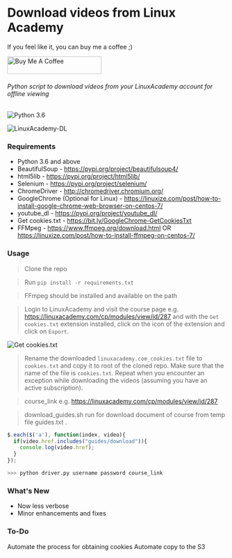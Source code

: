 # Download videos from Linux Academy

If you feel like it, you can buy me a coffee ;)

<a href="https://www.buymeacoffee.com/andynguyen" target="_blank"><img src="https://cdn.buymeacoffee.com/buttons/v2/default-orange.png" alt="Buy Me A Coffee" style="height: 40px !important;width: 217px !important;" ></a>

###### Python script to download videos from your LinuxAcademy account for offline viewing
![Python 3.6](https://img.shields.io/badge/python-3.6-blue.svg)

![LinuxAcademy-DL](https://i.imgur.com/RBPjtsv.png)

### Requirements
- Python 3.6 and above
- BeautifulSoup - https://pypi.org/project/beautifulsoup4/
- html5lib - https://pypi.org/project/html5lib/
- Selenium - https://pypi.org/project/selenium/
- ChromeDriver - http://chromedriver.chromium.org/
- GoogleChrome (Optional for Linux) - https://linuxize.com/post/how-to-install-google-chrome-web-browser-on-centos-7/
- youtube_dl - https://pypi.org/project/youtube_dl/
- Get cookies.txt - https://bit.ly/GoogleChrome-GetCookiesTxt
- FFMpeg - https://www.ffmpeg.org/download.html OR https://linuxize.com/post/how-to-install-ffmpeg-on-centos-7/

### Usage

> Clone the repo

> Run `pip install -r requirements.txt`

> FFmpeg should be installed and available on the path

> Login to LinuxAcademy and visit the course page e.g. https://linuxacademy.com/cp/modules/view/id/287 and with the `Get cookies.txt` extension installed, click on the icon of the extension and click on `Export`. 

![Get cookies.txt](https://i.imgur.com/BND0mvs.png)

> Rename the downloaded `linuxacademy.com_cookies.txt` file to `cookies.txt` and copy it to root of the cloned repo. Make sure that the name of the file is ``cookies.txt``. Repeat when you encounter an exception while downloading the videos (assuming you have an active subscription).

> course_link e.g. https://linuxacademy.com/cp/modules/view/id/287

> download_guides.sh run for download document of course from temp file guides.txt . 

```javascript
$.each($('a'), function(index, video){
  if(video.href.includes("guides/download")){
    console.log(video.href);
  }
});
```

``` python
>>> python driver.py username password course_link
```
### What's New

 - Now less verbose
 - Minor enhancements and fixes

### To-Do
Automate the process for obtaining cookies
Automate copy to the S3